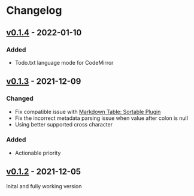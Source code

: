 # Changelog

## [v0.1.4] - 2022-01-10
### Added
- Todo.txt language mode for CodeMirror

## [v0.1.3] - 2021-12-09
### Changed
- Fix compatible issue with [Markdown Table: Sortable Plugin](https://github.com/hieuthi/joplin-plugin-markdown-table-sortable)
- Fix the incorrect metadata parsing issue when value after colon is null
- Using better supported cross character

### Added
- Actionable priority

## [v0.1.2] - 2021-12-05
Inital and fully working version

[v0.1.4]: https://github.com/hieuthi/joplin-plugin-metis/compare/v0.1.4...v0.1.3
[v0.1.3]: https://github.com/hieuthi/joplin-plugin-metis/compare/v0.1.3...v0.1.2
[v0.1.2]: https://github.com/hieuthi/joplin-plugin-metis/compare/v0.1.2...v0.1.1
